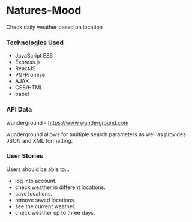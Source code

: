 # Natures-Mood
Check daily weather based on location

### Technologies Used
* JavaScript ES6
* Express.js
* ReactJS
* PG-Promise
* AJAX
* CSS/HTML
* babel

### API Data
wunderground - <https://www.wunderground.com>

wunderground allows for multiple search parameters as well as provides JSON and XML
formatting.

### User Stories
Users should be able to...
* log into account.
* check weather in different locations.
* save locations.
* remove saved locations.
* see the current weather.
* check weather up to three days.
